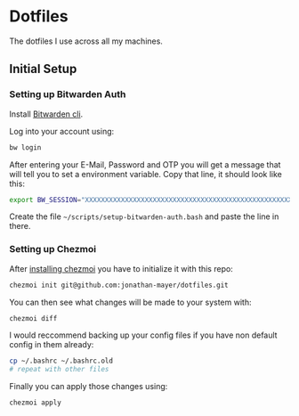 # Dotfiles

The dotfiles I use across all my machines.

## Initial Setup

### Setting up Bitwarden Auth

Install [Bitwarden cli](https://bitwarden.com/help/cli).

Log into your account using:

```bash
bw login
```

After entering your E-Mail, Password and OTP you will get a message that will tell you to set a environment variable.
Copy that line, it should look like this:

```bash
export BW_SESSION="XXXXXXXXXXXXXXXXXXXXXXXXXXXXXXXXXXXXXXXXXXXXXXXXXXXXXXXXXXXXXXXXXXXXXXXXXXXXXXXXXXXXXX=="
```

Create the file `~/scripts/setup-bitwarden-auth.bash` and paste the line in there.

### Setting up Chezmoi

After [installing chezmoi](https://www.chezmoi.io/install) you have to initialize it with this repo:

```bash
chezmoi init git@github.com:jonathan-mayer/dotfiles.git
```

You can then see what changes will be made to your system with:

```bash
chezmoi diff
```

I would reccommend backing up your config files if you have non default config in them already:

```bash
cp ~/.bashrc ~/.bashrc.old
# repeat with other files
```

Finally you can apply those changes using:

```bash
chezmoi apply
```
